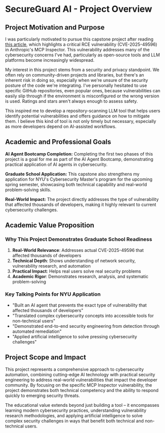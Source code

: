 # SecureGuard AI - Project Overview

## Project Motivation and Purpose

I was particularly motivated to pursue this capstone project after reading [this article](https://www.oligo.security/blog/critical-rce-vulnerability-in-anthropic-mcp-inspector-cve-2025-49596), which highlights a critical RCE vulnerability (CVE-2025-49596) in Anthropic's MCP Inspector. This vulnerability addresses many of the cybersecurity concerns I've had, particularly as open-source tools and LLM platforms become increasingly widespread.

My interest in this project stems from a security and privacy standpoint. We often rely on community-driven projects and libraries, but there's an inherent risk in doing so, especially when we're unsure of the security posture of the code we're integrating. I've personally hesitated to use specific GitHub repositories, even popular ones, because vulnerabilities can easily slip through if the environment is misconfigured or the wrong version is used. Ratings and stars aren't always enough to assess safety.

This inspired me to develop a repository-scanning LLM tool that helps users identify potential vulnerabilities and offers guidance on how to mitigate them. I believe this kind of tool is not only timely but necessary, especially as more developers depend on AI-assisted workflows.

## Academic and Professional Goals

**AI Agent Bootcamp Completion:** Completing the first two phases of this project is a goal for me as part of the AI Agent Bootcamp, demonstrating practical application of AI agents in cybersecurity.

**Graduate School Application:** This capstone also strengthens my application for NYU's Cybersecurity Master's program for the upcoming spring semester, showcasing both technical capability and real-world problem-solving skills.

**Real-World Impact:** The project directly addresses the type of vulnerability that affected thousands of developers, making it highly relevant to current cybersecurity challenges.

## Academic Value Proposition

### Why This Project Demonstrates Graduate School Readiness

1. **Real-World Relevance**: Addresses actual CVE-2025-49596 that affected thousands of developers
2. **Technical Depth**: Shows understanding of network security, vulnerability research, and automation
3. **Practical Impact**: Helps real users solve real security problems
4. **Academic Rigor**: Demonstrates research, analysis, and systematic problem-solving

### Key Talking Points for NYU Application

- "Built an AI agent that prevents the exact type of vulnerability that affected thousands of developers"
- "Translated complex cybersecurity concepts into accessible tools for non-technical users"
- "Demonstrated end-to-end security engineering from detection through automated remediation"
- "Applied artificial intelligence to solve pressing cybersecurity challenges"

## Project Scope and Impact

This project represents a comprehensive approach to cybersecurity automation, combining cutting-edge AI technology with practical security engineering to address real-world vulnerabilities that impact the developer community. By focusing on the specific MCP Inspector vulnerability, the project demonstrates both technical competency and the ability to respond quickly to emerging security threats.

The educational value extends beyond just building a tool – it encompasses learning modern cybersecurity practices, understanding vulnerability research methodologies, and applying artificial intelligence to solve complex security challenges in ways that benefit both technical and non-technical users. 